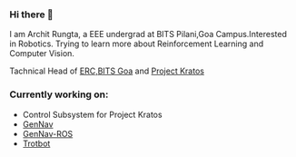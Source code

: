 ### Hi there 👋

I am Archit Rungta, a EEE undergrad at BITS Pilani,Goa Campus.Interested in Robotics.
Trying to learn more about Reinforcement Learning and Computer Vision.

Tachnical Head of [ERC,BITS Goa](https://github.com/ERC-BPGC) and [Project Kratos](https://www.facebook.com/KratosBITSGoa/)

### Currently working on:
* Control Subsystem for Project Kratos
* [GenNav](https://github.com/ERC-BPGC/gennav)
* [GenNav-ROS](https://github.com/ERC-BPGC/gennav_ros)
* [Trotbot](https://github.com/ERC-BPGC/Trotbot)



